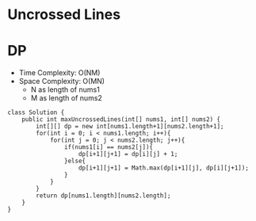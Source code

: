 # Uncrossed Lines
# DP
* Time Complexity: O(NM)
* Space Complexity: O(MN)
	* N as length of nums1
	* M as length of nums2
```
class Solution {
    public int maxUncrossedLines(int[] nums1, int[] nums2) {
        int[][] dp = new int[nums1.length+1][nums2.length+1];
        for(int i = 0; i < nums1.length; i++){
            for(int j = 0; j < nums2.length; j++){
                if(nums1[i] == nums2[j]){
                    dp[i+1][j+1] = dp[i][j] + 1;
                }else{
                    dp[i+1][j+1] = Math.max(dp[i+1][j], dp[i][j+1]);
                }
            }
        }
        return dp[nums1.length][nums2.length];
    }
}
```